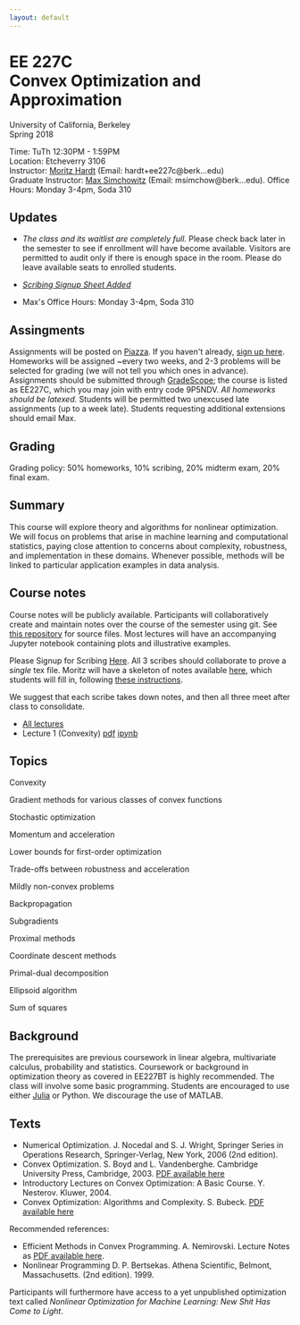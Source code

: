 ```yaml
---
layout: default
---
```


# EE 227C<br /> Convex Optimization and Approximation

University of California, Berkeley  
Spring 2018 

Time: TuTh 12:30PM - 1:59PM  
Location:	Etcheverry 3106  
Instructor: [Moritz Hardt](http://mrtz.org) (Email: hardt+ee227c@berk...edu)   
Graduate Instructor: [Max Simchowitz](https://people.eecs.berkeley.edu/~msimchow/index.html) (Email: msimchow@berk...edu).
Office Hours: Monday 3-4pm, Soda 310

## Updates

* *The class and its waitlist are completely full.* Please check back later in
the semester to see if enrollment will have become available. Visitors are permitted
to audit only if there is enough space in the room. Please do leave available
seats to enrolled students.

* *[Scribing Signup Sheet Added](https://docs.google.com/spreadsheets/d/1OSW_Yznt80k40Zmf6MVRvz3wT-An0XFbNkEEWNbEjNE/edit?usp=sharing)*

* Max's Office Hours: Monday 3-4pm, Soda 310

## Assingments 

Assignments will be posted on [Piazza](https://piazza.com/berkeley/spring2018/ee227c/home). If you haven't already, [sign up here](https://piazza.com/berkeley/spring2018/ee227c). Homeworks will be assigned ~every two weeks, and 2-3 problems will be selected for grading (we will not tell you which ones in advance). Assignments should be submitted through [GradeScope](https://gradescope.com); the course is listed as EE227C, which you may join with entry code 9P5NDV. *All homeworks should be latexed.* Students will be permitted two unexcused late assignments (up to a week late). Students requesting additional extensions should email Max.

## Grading

Grading policy: 50% homeworks, 10% scribing, 20% midterm exam, 20% final exam. 

## Summary

This course will explore theory and algorithms for nonlinear optimization. We
will focus on problems that arise in machine learning and computational
statistics, paying close attention to concerns about complexity, robustness, and
implementation in these domains. Whenever possible, methods will be linked to
particular application examples in data analysis.

## Course notes

Course notes will be publicly available. Participants will
collaboratively create and maintain notes over the course of the semester
using git. See [this
repository](https://github.com/ee227c/ee227c.github.io/tree/master/notes) for
source files. Most lectures will have an accompanying Jupyter notebook
containing plots and illustrative examples.

Please Signup for Scribing [Here](https://docs.google.com/spreadsheets/d/1OSW_Yznt80k40Zmf6MVRvz3wT-An0XFbNkEEWNbEjNE/edit?usp=sharing). All 3 scribes should collaborate to prove a *single* tex file. Moritz will have a skeleton of notes available [here](https://github.com/ee227c/ee227c.github.io/tree/master/notes), which students will fill in, following [these instructions](https://github.com/ee227c/ee227c.github.io/blob/master/notes/instructions.pdf). 

We suggest that each scribe takes down notes, and then all three meet after class to consolidate. 

* [All lectures](notes/ee227c-notes.pdf)
* Lecture 1 (Convexity) [pdf](notes/ee227c-lecture1.pdf) [ipynb](http://nbviewer.jupyter.org/urls/ee227c.github.io/notes/lecture1.ipynb)

## Topics

Convexity

Gradient methods for various classes of convex functions

Stochastic optimization

Momentum and acceleration

Lower bounds for first-order optimization

Trade-offs between robustness and acceleration

Mildly non-convex problems

Backpropagation

Subgradients

Proximal methods

Coordinate descent methods

Primal-dual decomposition

Ellipsoid algorithm

Sum of squares

## Background

The prerequisites are previous coursework in linear algebra, multivariate
calculus, probability and statistics. 
Coursework or background in optimization theory as covered in
EE227BT is highly recommended.  The class will involve some basic programming.
Students are encouraged to use either [Julia](https://julialang.org) or Python.
We discourage the use of MATLAB.

## Texts

* Numerical Optimization. J. Nocedal and S. J. Wright, Springer Series in Operations Research, Springer-Verlag, New York, 2006 (2nd edition).
* Convex Optimization. S. Boyd and L. Vandenberghe. Cambridge University Press,
Cambridge, 2003. [PDF available here](http://www.stanford.edu/~boyd/cvxbook/)
* Introductory Lectures on Convex Optimization: A Basic Course. Y. Nesterov. Kluwer, 2004.
* Convex Optimization: Algorithms and Complexity. S. Bubeck. [PDF available here](https://arxiv.org/abs/1405.4980)
 

Recommended references:

* Efficient Methods in Convex Programming. A. Nemirovski. Lecture Notes as
[PDF available here](http://www2.isye.gatech.edu/~nemirovs/Lect_EMCO.pdf).
* Nonlinear Programming D. P. Bertsekas. Athena Scientific, Belmont, Massachusetts. (2nd edition). 1999. 

Participants will furthermore have access to a yet unpublished optimization text
called *Nonlinear Optimization for Machine Learning: New Shit Has Come to
Light*.
